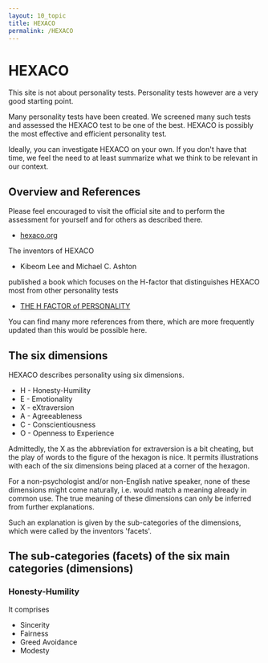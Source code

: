 ```yaml
---
layout: 10_topic
title: HEXACO
permalink: /HEXACO
---
```


# HEXACO

This site is not about personality tests. Personality tests however are a very good starting point. 

Many personality tests have been created. We screened many such tests and assessed the HEXACO test to be one of the best. HEXACO is possibly the most effective and efficient personality test.

Ideally, you can investigate HEXACO on your own. If you don't have that time, we feel the need to at least summarize what we think to be relevant in our context.


## Overview and References

Please feel encouraged to visit the official site and to perform the assessment for yourself and for others as described there.

- [hexaco.org](http://hexaco.org/)

The inventors of HEXACO 

- Kibeom Lee and Michael C. Ashton 

published a book which focuses on the H-factor that distinguishes HEXACO most from other personality tests

- [THE H FACTOR of PERSONALITY](https://www.amazon.com/-/de/dp/1554588340/ref=sr_1_1?__mk_de_DE=%C3%85M%C3%85%C5%BD%C3%95%C3%91&dchild=1&keywords=the+h+factor&qid=1616861450&sr=8-1)

You can find many more references from there, which are more frequently updated than this would be possible here.


## The six dimensions

HEXACO describes personality using six dimensions.

- H - Honesty-Humility
- E - Emotionality
- X - eXtraversion
- A - Agreeableness
- C - Conscientiousness
- O - Openness to Experience

Admittedly, the X as the abbreviation for extraversion is a bit cheating, but the play of words to the figure of the hexagon is nice. It permits illustrations with each of the six dimensions being placed at a corner of the hexagon. 

For a non-psychologist and/or non-English native speaker, none of these dimensions might come naturally, i.e. would match a meaning already in common use. The true meaning of these dimensions can only be inferred from further explanations. 

Such an explanation is given by the sub-categories of the dimensions, which were called by the inventors 'facets'. 


## The sub-categories (facets) of the six main categories (dimensions)

### Honesty-Humility

It comprises 

- Sincerity
- Fairness
- Greed Avoidance
- Modesty





















